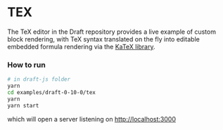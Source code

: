 # TEX

The TeX editor in the Draft repository provides a live example of custom block rendering, with TeX syntax translated on the fly into editable embedded formula rendering via the [KaTeX library](https://khan.github.io/KaTeX/).

### How to run

```bash
# in draft-js folder
yarn
cd examples/draft-0-10-0/tex
yarn
yarn start
```

which will open a server listening on [http://localhost:3000](http://localhost:3000)
